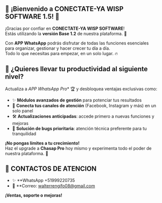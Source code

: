 ## 🎉 ¡Bienvenido a **CONECTATE-YA WISP SOFTWARE 1.5**! 🚀

¡Gracias por confiar en **CONECTATE-YA WISP SOFTWARE**!  
Estás utilizando la **versión Base 1.2** de nuestra plataforma. 🎯

Con **APP WhatsApp** podrás disfrutar de todas las funciones esenciales para organizar, gestionar y hacer crecer tu día a día.  
Todo lo que necesitas para empezar, en un solo lugar. 🔥

## 🚀 ¿Quieres llevar tu productividad al siguiente nivel?

Actualiza a *APP WhatsApp Pro** 🏆 y desbloquea ventajas exclusivas como:

- ✨ **Módulos avanzados de gestión** para potenciar tus resultados
- 📱 **Conecta tus canales de atención** (Facebook, Instagram y más) en un solo panel
- 🛠️ **Actualizaciones anticipadas**: accede primero a nuevas funciones y mejoras
- 🧩 **Solución de bugs prioritaria**: atención técnica preferente para tu tranquilidad

**¡No pongas límites a tu crecimiento!**  
Haz el upgrade a **Chasap Pro** hoy mismo y experimenta todo el poder de nuestra plataforma. 🌟

## 🚀 CONTACTOS DE ATENCION

- ✨ **WhatsApp +51999220735
- 📱 **Correo: walterrengifo08@gmail.com

**¡Ventas, soporte o mejoras!**  


